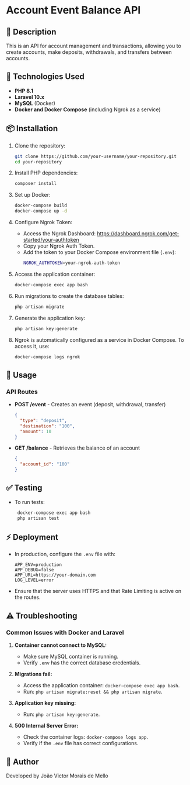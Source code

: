 # Account Event Balance API

## 📌 Description
This is an API for account management and transactions, allowing you to create accounts, make deposits, withdrawals, and transfers between accounts.

## 🚀 Technologies Used
- **PHP 8.1**
- **Laravel 10.x**
- **MySQL** (Docker)
- **Docker and Docker Compose** (including Ngrok as a service)

## 📦 Installation
1. Clone the repository:
   ```bash
   git clone https://github.com/your-username/your-repository.git
   cd your-repository
   ```

2. Install PHP dependencies:
   ```bash
   composer install
   ```

3. Set up Docker:
   ```bash
   docker-compose build
   docker-compose up -d
   ```

4. Configure Ngrok Token:
   - Access the Ngrok Dashboard: https://dashboard.ngrok.com/get-started/your-authtoken
   - Copy your Ngrok Auth Token.
   - Add the token to your Docker Compose environment file (`.env`):
     ```bash
     NGROK_AUTHTOKEN=your-ngrok-auth-token
     ```

5. Access the application container:
   ```bash
   docker-compose exec app bash
   ```

6. Run migrations to create the database tables:
   ```bash
   php artisan migrate
   ```

7. Generate the application key:
   ```bash
   php artisan key:generate
   ```

8. Ngrok is automatically configured as a service in Docker Compose. To access it, use:
   ```bash
   docker-compose logs ngrok
   ```

## 🚀 Usage
### API Routes
- **POST /event** - Creates an event (deposit, withdrawal, transfer)
  ```json
  {
    "type": "deposit",
    "destination": "100",
    "amount": 10
  }
  ```

- **GET /balance** - Retrieves the balance of an account
  ```json
  {
    "account_id": "100"
  }
  ```

## ✅ Testing
- To run tests:
  ```bash
   docker-compose exec app bash
   php artisan test
   ```

## ⚡ Deployment
- In production, configure the `.env` file with:
  ```env
  APP_ENV=production
  APP_DEBUG=false
  APP_URL=https://your-domain.com
  LOG_LEVEL=error
  ```

- Ensure that the server uses HTTPS and that Rate Limiting is active on the routes.

## ⚠️ Troubleshooting
### Common Issues with Docker and Laravel
1. **Container cannot connect to MySQL:**
   - Make sure MySQL container is running.
   - Verify `.env` has the correct database credentials.

2. **Migrations fail:**
   - Access the application container: `docker-compose exec app bash`.
   - Run: `php artisan migrate:reset && php artisan migrate`.

3. **Application key missing:**
   - Run: `php artisan key:generate`.

4. **500 Internal Server Error:**
   - Check the container logs: `docker-compose logs app`.
   - Verify if the `.env` file has correct configurations.

## 📌 Author
Developed by João Victor Morais de Mello
